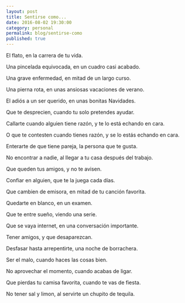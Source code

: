 ```yaml
---
layout: post
title: Sentirse como...
date: 2016-08-02 19:30:00
category: personal
permalink: blog/sentirse-como
published: true
---
```



El flato, en la carrera de tu vida.

Una pincelada equivocada, en un cuadro casi acabado.

Una grave enfermedad, en mitad de un largo curso.

Una pierna rota, en unas ansiosas vacaciones de verano.

El adiós a un ser querido, en unas bonitas Navidades.

Que te desprecien, cuando tu solo pretendes ayudar.

Callarte cuando alguien tiene razón, y te lo está echando en cara.

O que te contesten cuando tienes razón, y se lo estás echando en cara.

Enterarte de que tiene pareja, la persona que te gusta.

No encontrar a nadie, al llegar a tu casa después del trabajo.

Que queden tus amigos, y no te avisen.

Confiar en alguien, que te la juega cada días.

Que cambien de emisora, en mitad de tu canción favorita.

Quedarte en blanco, en un examen.

Que te entre sueño, viendo una serie.

Que se vaya internet, en una conversación importante.

Tener amigos, y que desaparezcan.

Desfasar hasta arrepentirte, una noche de borrachera.

Ser el malo, cuando haces las cosas bien.

No aprovechar el momento, cuando acabas de ligar.

Que pierdas tu camisa favorita, cuando te vas de fiesta.

No tener sal y limon, al servirte un chupito de tequila.

